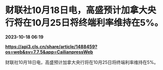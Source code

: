 # 财联社10月18日电，高盛预计加拿大央行将在10月25日将终端利率维持在5%。

**2023-10-18 06:19**

**https://api3.cls.cn/share/article/1488459?os=web&sv=7.7.5&app=CailianpressWeb**

财联社10月18日电，高盛预计加拿大央行将在10月25日将终端利率维持在5%。